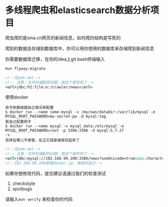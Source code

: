 # 多线程爬虫和elasticsearch数据分析项目

爬虫爬的是sina.cn网页的新闻信息，如何爬的结构是写死的  

爬到的数据会存储到数据库中，你可以用你想用的数据库来存储爬到新闻信息

你需要数据库迁移，在你的idea上git bash终端输入
```bash
mvn flyway:migrate
```
```xml
<!--在pom.xml-->
<!-- 注意：文件的通配符问题，我这个是写死了-->
<url>jdbc:h2:file:e:/crawler/news</url>
```

使用docker 
```
命令参数根据自己情况来配置
$ docker run --name some-mysql -v /my/own/datadir:/var/lib/mysql -e MYSQL_ROOT_PASSWORD=my-secret-pw -d mysql:tag
我自己配置例子
$ docker run --name mysql -v mysql_data:/etc/mysql -e MYSQL_ROOT_PASSWORD=root -p 3306:3306 -d mysql:5.7.27
-v
具体在哪儿不用管，反正它就是被保存起来了
```
```xml
<!--在pom.xml-->
<!-- 注意：文件的通配符问题，我这个是写死了-->
<url>jdbc:mysql://192.168.99.100:3306/news?useUnicode=true&amp;characterEncoding=UTF-8</url>
<!--192.168.99.100是我docker ip，换成你自己-->
```


如果你想修改代码，提交建议请通过我们的检查测试
1. checkstyle
2. spotbugs

请输入`mvn verify`  来检查你的代码
